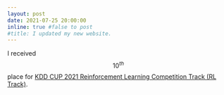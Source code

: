 ```yaml
---
layout: post
date: 2021-07-25 20:00:00
inline: true #false to post
#title: I updated my new website.
---
```


I received $$10^{th}$$ place for [KDD CUP 2021 Reinforcement Learning Competition Track (RL Track)](http://www.yunqiacademy.org/home/leaderboard).  
